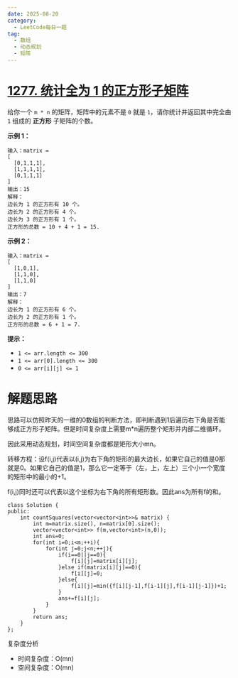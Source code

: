 ```yaml
---
date: 2025-08-20
category:
  - LeetCode每日一题
tag:
  - 数组
  - 动态规划
  - 矩阵
---
```


# [1277. 统计全为 1 的正方形子矩阵](https://leetcode.cn/problems/count-square-submatrices-with-all-ones/)

给你一个 `m * n` 的矩阵，矩阵中的元素不是 `0` 就是 `1`，请你统计并返回其中完全由 `1` 组成的 **正方形** 子矩阵的个数。

 

**示例 1：**

```
输入：matrix =
[
  [0,1,1,1],
  [1,1,1,1],
  [0,1,1,1]
]
输出：15
解释： 
边长为 1 的正方形有 10 个。
边长为 2 的正方形有 4 个。
边长为 3 的正方形有 1 个。
正方形的总数 = 10 + 4 + 1 = 15.
```

**示例 2：**

```
输入：matrix = 
[
  [1,0,1],
  [1,1,0],
  [1,1,0]
]
输出：7
解释：
边长为 1 的正方形有 6 个。 
边长为 2 的正方形有 1 个。
正方形的总数 = 6 + 1 = 7.
```

 

**提示：**

- `1 <= arr.length <= 300`
- `1 <= arr[0].length <= 300`
- `0 <= arr[i][j] <= 1`

# 解题思路

思路可以仿照昨天的一维的0数组的判断方法，即判断遇到1后遍历右下角是否能够成正方形子矩阵。但是时间复杂度上需要m*n遍历整个矩形并内部二维循环。

因此采用动态规划，时间空间复杂度都是矩形大小mn。

转移方程：设f(i,j)代表以(i,j)为右下角的矩形的最大边长，如果它自己的值是0那就是0。如果它自己的值是1，那么它一定等于（左，上，左上）三个小一个宽度的矩形中的最小的+1。

f(i,j)同时还可以代表以这个坐标为右下角的所有矩形数。因此ans为所有f的和。

```
class Solution {
public:
    int countSquares(vector<vector<int>>& matrix) {
        int m=matrix.size(), n=matrix[0].size();
        vector<vector<int>> f(m,vector<int>(n,0));
        int ans=0;
        for(int i=0;i<m;++i){
            for(int j=0;j<n;++j){
                if(i==0||j==0){
                    f[i][j]=matrix[i][j];
                }else if(matrix[i][j]==0){
                    f[i][j]=0;
                }else{
                    f[i][j]=min({f[i][j-1],f[i-1][j],f[i-1][j-1]})+1;
                }
                ans+=f[i][j];
            }
        }
        return ans;
    }
};
```

复杂度分析

- 时间复杂度：O(mn)
- 空间复杂度：O(mn)

  
